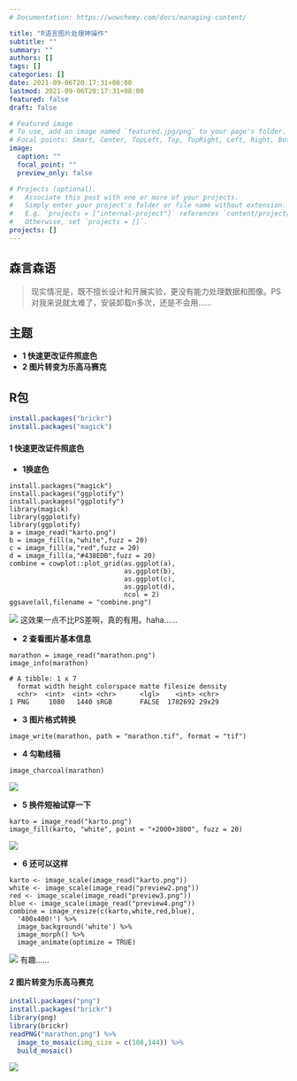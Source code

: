 ```yaml
---
# Documentation: https://wowchemy.com/docs/managing-content/

title: "R语言图片处理神操作"
subtitle: ""
summary: ""
authors: []
tags: []
categories: []
date: 2021-09-06T20:17:31+08:00
lastmod: 2021-09-06T20:17:31+08:00
featured: false
draft: false

# Featured image
# To use, add an image named `featured.jpg/png` to your page's folder.
# Focal points: Smart, Center, TopLeft, Top, TopRight, Left, Right, BottomLeft, Bottom, BottomRight.
image:
  caption: ""
  focal_point: ""
  preview_only: false

# Projects (optional).
#   Associate this post with one or more of your projects.
#   Simply enter your project's folder or file name without extension.
#   E.g. `projects = ["internal-project"]` references `content/project/deep-learning/index.md`.
#   Otherwise, set `projects = []`.
projects: []
---
```

## 森言森语
>现实情况是，既不擅长设计和开展实验，更没有能力处理数据和图像。PS对我来说就太难了，安装卸载n多次，还是不会用……
## 主题
- **1 快速更改证件照底色**
- **2 图片转变为乐高马赛克**
## R包
```R
install.packages("brickr")    
install.packages("magick")   
```
#### 1 快速更改证件照底色
- **1换底色**
```
install.packages("magick")    
install.packages("ggplotify") 
install.packages("ggplotify") 
library(magick)   
library(ggplotify)    
library(ggplotify) 
a = image_read("karto.png") 
b = image_fill(a,"white",fuzz = 20) 
c = image_fill(a,"red",fuzz = 20) 
d = image_fill(a,"#438EDB",fuzz = 20)  
combine = cowplot::plot_grid(as.ggplot(a),
                             as.ggplot(b), 
                             as.ggplot(c),
                             as.ggplot(d),
                             ncol = 2)      
ggsave(all,filename = "combine.png")   
```

![](1.png)
这效果一点不比PS差啊，真的有用。haha……

- **2 查看图片基本信息**
```
marathon = image_read("marathon.png")
image_info(marathon)

```

```
# A tibble: 1 x 7
  format width height colorspace matte filesize density
  <chr>  <int>  <int> <chr>      <lgl>    <int> <chr>  
1 PNG     1080   1440 sRGB       FALSE  1782692 29x29 
```
- **3 图片格式转换**
```
image_write(marathon, path = "marathon.tif", format = "tif")
```
- **4 勾勒线稿**
```
image_charcoal(marathon)
```


![](2.png)
- **5 换件短袖试穿一下**
```
karto = image_read("karto.png")    
image_fill(karto, "white", point = "+2000+3800", fuzz = 20)
```

![](3.png)

- **6 还可以这样**
```
karto <- image_scale(image_read("karto.png"))  
white <- image_scale(image_read("preview2.png"))  
red <- image_scale(image_read("preview3.png"))  
blue <- image_scale(image_read("preview4.png"))  
combine = image_resize(c(karto,white,red,blue), 
  '400x400!') %>%      
  image_background('white') %>%      
  image_morph() %>%      
  image_animate(optimize = TRUE)
```

![](4.gif)
有趣……

#### 2 图片转变为乐高马赛克 
```R
install.packages("png")    
install.packages("brickr")   
library(png) 
library(brickr)
readPNG("marathon.png") %>%   
  image_to_mosaic(img_size = c(108,144)) %>%   
  build_mosaic()
```

![](5.png)
